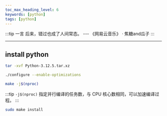 ```yaml
---
toc_max_heading_level: 6
keywords: [python]
tags: [python]
---
```



:::tip 一言
后来，错过也成了人间常态。 --- 《网易云音乐》 · 焦糖and瓜子
:::

---

## install python

```bash
tar -xvf Python-3.12.5.tar.xz
```

```bash
./configure --enable-optimizations
```

```bash
make -j$(nproc)
```

:::tip
`-j$(nproc)` 指定并行编译的任务数，与 CPU 核心数相同，可以加速编译过程。
:::

```bash
sudo make install
```

